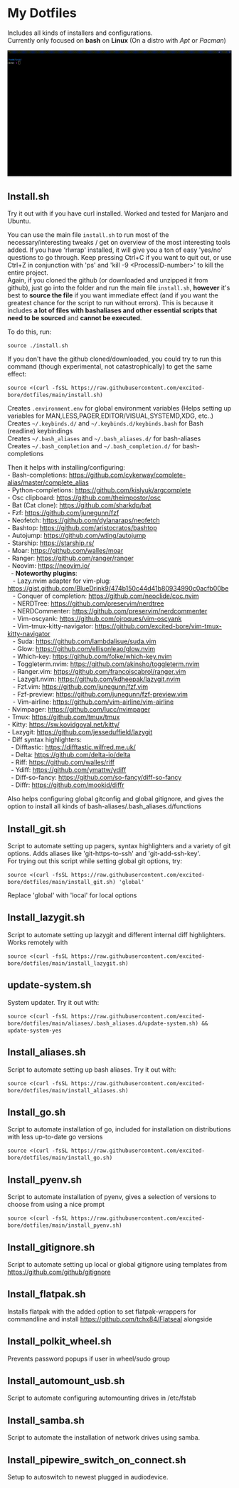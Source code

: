 My Dotfiles
===========

Includes all kinds of installers and configurations.  
Currently only focused on **bash** on **Linux** (On a distro with *Apt* or *Pacman*)  

![showoff](dotfiles-showoff.gif)

## Install.sh

Try it out with if you have curl installed. Worked and tested for Manjaro and Ubuntu.  

You can use the main file `install.sh` to run most of the necessary/interesting tweaks / get on overview of the most interesting tools added. If you have 'rlwrap' installed, it will give you a ton of easy 'yes/no' questions to go through. Keep pressing Ctrl+C if you want to quit out, or use Ctrl+Z in conjunction with 'ps' and 'kill -9 \<ProcessID-number\>' to kill the entire project.   
Again, if you cloned the github (or downloaded and unzipped it from github), just go into the folder and run the main file `install.sh`, **however** it's best to **source the file** if you want immediate effect (and if you want the greatest chance for the script to run without errors). This is because it includes **a lot of files with bashaliases and other essential scripts that need to be sourced** and **cannot be executed**.  

To do this, run:  

```
source ./install.sh
```
If you don't have the github cloned/downloaded, you could try to run this command (though experimental, not catastrophically) to get the same effect:  

```
source <(curl -fsSL https://raw.githubusercontent.com/excited-bore/dotfiles/main/install.sh)
```

Creates `.environment.env` for global environment variables (Helps setting up variables for MAN,LESS,PAGER,EDITOR/VISUAL,SYSTEMD,XDG, etc..)  
Creates `~/.keybinds.d/` and `~/.keybinds.d/keybinds.bash` for Bash (readline) keybindings  
Creates `~/.bash_aliases` and `~/.bash_aliases.d/` for bash-aliases  
Creates `~/.bash_completion` and `~/.bash_completion.d/` for bash-completions  


Then it helps with installing/configuring:  
    - Bash-completions: https://github.com/cykerway/complete-alias/master/complete_alias  
    - Python-completions: https://github.com/kislyuk/argcomplete  
    - Osc clipboard: https://github.com/theimpostor/osc  
    - Bat (Cat clone): https://github.com/sharkdp/bat  
    - Fzf: https://github.com/junegunn/fzf  
    - Neofetch: https://github.com/dylanaraps/neofetch  
    - Bashtop: https://github.com/aristocratos/bashtop  
    - Autojump: https://github.com/wting/autojump  
    - Starship: https://starship.rs/  
    - Moar: https://github.com/walles/moar  
    - Ranger: https://github.com/ranger/ranger  
    - Neovim: https://neovim.io/  
&nbsp;&nbsp;- **Noteworthy plugins**:  
&nbsp;&nbsp;&nbsp;- Lazy.nvim adapter for vim-plug: https://gist.github.com/BlueDrink9/474b150c44d41b80934990c0acfb00be  
&nbsp;&nbsp;&nbsp;- Conquer of completion: https://github.com/neoclide/coc.nvim  
&nbsp;&nbsp;&nbsp;- NERDTree: https://github.com/preservim/nerdtree  
&nbsp;&nbsp;&nbsp;- NERDCommenter: https://github.com/preservim/nerdcommenter  
&nbsp;&nbsp;&nbsp;- Vim-oscyank: https://github.com/ojroques/vim-oscyank  
&nbsp;&nbsp;&nbsp;- Vim-tmux-kitty-navigator: https://github.com/excited-bore/vim-tmux-kitty-navigator  
&nbsp;&nbsp;&nbsp;- Suda: https://github.com/lambdalisue/suda.vim  
&nbsp;&nbsp;&nbsp;- Glow: https://github.com/ellisonleao/glow.nvim  
&nbsp;&nbsp;&nbsp;- Which-key: https://github.com/folke/which-key.nvim  
&nbsp;&nbsp;&nbsp;- Toggleterm.nvim: https://github.com/akinsho/toggleterm.nvim  
&nbsp;&nbsp;&nbsp;- Ranger.vim: https://github.com/francoiscabrol/ranger.vim  
&nbsp;&nbsp;&nbsp;- Lazygit.nvim: https://github.com/kdheepak/lazygit.nvim  
&nbsp;&nbsp;&nbsp;- Fzf.vim: https://github.com/junegunn/fzf.vim  
&nbsp;&nbsp;&nbsp;- Fzf-preview: https://github.com/junegunn/fzf-preview.vim  
&nbsp;&nbsp;&nbsp;- Vim-airline: https://github.com/vim-airline/vim-airline  
    - Nvimpager: https://github.com/lucc/nvimpager  
    - Tmux: https://github.com/tmux/tmux  
    - Kitty: https://sw.kovidgoyal.net/kitty/  
    - Lazygit: https://github.com/jesseduffield/lazygit  
    - Diff syntax highlighters:  
&nbsp;&nbsp;- Difftastic: https://difftastic.wilfred.me.uk/  
&nbsp;&nbsp;- Delta: https://github.com/delta-io/delta  
&nbsp;&nbsp;- Riff: https://github.com/walles/riff  
&nbsp;&nbsp;- Ydiff: https://github.com/ymattw/ydiff  
&nbsp;&nbsp;- Diff-so-fancy: https://github.com/so-fancy/diff-so-fancy  
&nbsp;&nbsp;- Diffr: https://github.com/mookid/diffr  


Also helps configuring global gitconfig and global gitignore, and gives the option to install all kinds of bash-aliases/.bash_aliases.d/functions


## Install_git.sh
Script to automate setting up pagers, syntax highlighters and a variety of git options. Adds aliases like 'git-https-to-ssh' and 'git-add-ssh-key'.  
For trying out this script while setting global git options, try:

```
source <(curl -fsSL https://raw.githubusercontent.com/excited-bore/dotfiles/main/install_git.sh) 'global'
```
Replace 'global' with 'local' for local options  


## Install_lazygit.sh
Script to automate setting up lazygit and different internal diff highlighters. Works remotely with

```
source <(curl -fsSL https://raw.githubusercontent.com/excited-bore/dotfiles/main/install_lazygit.sh)
```

## update-system.sh
System updater. Try it out with:

```
source <(curl -fsSL https://raw.githubusercontent.com/excited-bore/dotfiles/main/aliases/.bash_aliases.d/update-system.sh) && update-system-yes
```

## Install_aliases.sh
Script to automate setting up bash aliases. Try it out with:

```
source <(curl -fsSL https://raw.githubusercontent.com/excited-bore/dotfiles/main/install_aliases.sh)
```

## Install_go.sh
Script to automate installation of go, included for installation on distributions with less up-to-date go versions

```
source <(curl -fsSL https://raw.githubusercontent.com/excited-bore/dotfiles/main/install_go.sh)
```

## Install_pyenv.sh
Script to automate installation of pyenv, gives a selection of versions to choose from using a nice prompt

```
source <(curl -fsSL https://raw.githubusercontent.com/excited-bore/dotfiles/main/install_pyenv.sh)
```

## Install_gitignore.sh
Script to automate setting up local or global gitignore using templates from https://github.com/github/gitignore


## Install_flatpak.sh
Installs flatpak with the added option to set flatpak-wrappers for commandline and install https://github.com/tchx84/Flatseal alongside

## Install_polkit_wheel.sh
Prevents password popups if user in wheel/sudo group

## Install_automount_usb.sh
Script to automate configuring automounting drives in /etc/fstab

## Install_samba.sh
Script to automate the installation of network drives using samba.

## Install_pipewire_switch_on_connect.sh
Setup to autoswitch to newest plugged in audiodevice.
